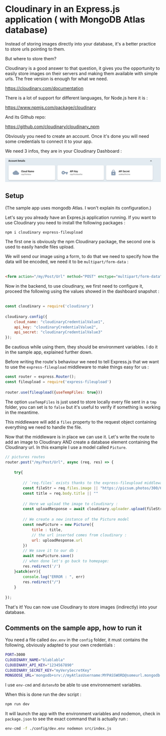 # Cloudinary in an Express.js application ( with MongoDB Atlas database)


Instead of storing images directly into your database, it's a better practice to store urls pointing to them.

But where to store them?

Cloudinary is a good answer to that question, it gives you the opportunity to easily store images on their servers and making them available with simple urls. The free version is enough for what we need.

https://cloudinary.com/documentation


There is a lot of support for different languages, for Node.js here it is :

https://www.npmjs.com/package/cloudinary

And its Github repo:

https://github.com/cloudinary/cloudinary_npm



Obviously you need to create an account. Once it's done you will need some credentials to connect it to your app.

We need 3 infos, they are in your Cloudinary Dashboard :

![credentials needed](cloudinaryCredentials.png)



## Setup

(The sample app uses mongodb Atlas. I won't explain its configuration.)

Let's say you already have an Expres.js application running. If you want to use Cloudinary you need to install the following packages :

```bash
npm i cloudinary express-fileupload
```

The first one is obviously the npm Cloudinary package, the second one is used to easily handle files upload.


We will send our image using a form, to do that we need to specify how the data will be encoded, we need it to be `multipart/form-data` :

```html

<form action="/my/Post/Url" method="POST" enctype="multipart/form-data">

```
Now in the backend, to use cloudinary, we first need to configure it, proceed the following using the values showed in the dashboard snapshot :

```js

const cloudinary = require('cloudinary')

cloudinary.config({
	cloud_name: "cloudinaryCredentialValue1",
	api_key: "cloudinaryCredentialValue2",
	api_secret: "cloudinaryCredentialValue3"
});


```

Be cautious while using them, they should be environment variables. I do it in the sample app, explained further down.

Before writing the route's behaviour we need to tell Express.js that we want to use the `express-fileupload` middleware to make things easy for us :

```js
const router = express.Router();
const fileupload = require('express-fileupload')

router.use(fileupload({useTempFiles: true}))
```

The option `useTempFiles` is just used to store locally every file sent in a `tmp` folder, you can set is to `false` but it's useful to verify if something is working in the meantime.

This middleware will add a `files` property to the request object containing everything we need to handle the file.

Now that the middleware is in place we can use it. Let's write the route to add an image to Cloudinary AND create a database element containing the Cloudinary url. In this example I use a model called `Picture`.

```js
// pictures routes
router.post("/my/Post/Url", async (req, res) => {

	try{

		// `req.files` exists thanks to the express-fileupload middleware :
		const fileStr = req.files.image || "https://picsum.photos/300/600";
		const title = req.body.title || ""

		// Here we upload the image to cloudinary :
		const uploadResponse = await cloudinary.uploader.upload(fileStr.tempFilePath,{});

		// We create a new instance of the Picture model
		const newPicture = new Picture({
			title : title,
			// the url inserted comes from cloudinary :
			url: uploadResponse.url
		})
		// We save it to our db :
		await newPicture.save()
		// when done let's go back to homepage:
		res.redirect('/')
	}catch(err){
		console.log("ERROR : ", err)
		res.redirect("/")
	}

});

```

That's it! You can now use Cloudinary to store images (indirectly) into your database.


## Comments on the sample app, how to run it

You need a file called `dev.env` in the `config` folder, it must contains the following, obviously adapted to your own credentials :


```bash
PORT=3000
CLOUDINARY_NAME="blablabla"
CLOUDINARY_API_KEY="1234567890"
CLOUDINARY_SECRET_KEY="myVerySecretKey"
MONGOOSE_URL='mongodb+srv://myAtlasUsername:MYPASSWORD@someurl.mongodb.net/myDatabaseNAme?retryWrites=true&w=majority'

```

I use `env-cmd` and `dotenv`to be able to use environnement variables.

When this is done run the dev script :

```bash
npm run dev
```

It will launch the app with the environment variables and nodemon, check in `package.json` to see the exact command that is actually run :
```bash
env-cmd -f ./config/dev.env nodemon src/index.js
```
